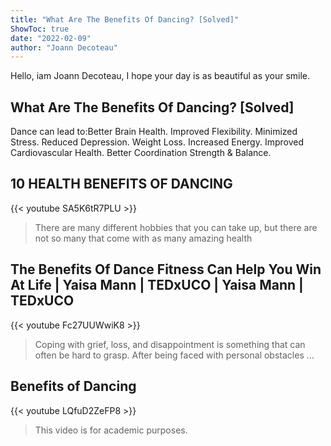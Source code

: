 ```yaml
---
title: "What Are The Benefits Of Dancing? [Solved]"
ShowToc: true 
date: "2022-02-09"
author: "Joann Decoteau" 
---
```


Hello, iam Joann Decoteau, I hope your day is as beautiful as your smile.
## What Are The Benefits Of Dancing? [Solved]
Dance can lead to:Better Brain Health. 
 Improved Flexibility. 
 Minimized Stress. 
 Reduced Depression. 
 Weight Loss. 
 Increased Energy. 
 Improved Cardiovascular Health. 
 Better Coordination Strength & Balance.

## 10 HEALTH BENEFITS OF DANCING
{{< youtube SA5K6tR7PLU >}}
>There are many different hobbies that you can take up, but there are not so many that come with as many amazing health 

## The Benefits Of Dance Fitness Can Help You Win At Life | Yaisa Mann | TEDxUCO | Yaisa Mann | TEDxUCO
{{< youtube Fc27UUWwiK8 >}}
>Coping with grief, loss, and disappointment is something that can often be hard to grasp. After being faced with personal obstacles ...

## Benefits of Dancing
{{< youtube LQfuD2ZeFP8 >}}
>This video is for academic purposes.

